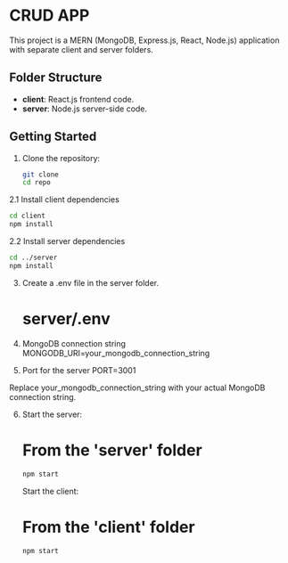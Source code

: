 # CRUD APP

This project is a MERN (MongoDB, Express.js, React, Node.js) application with separate client and server folders.

## Folder Structure

- **client**: React.js frontend code.
- **server**: Node.js server-side code.

## Getting Started

1. Clone the repository:

   ```bash
   git clone 
   cd repo
2.1 Install client dependencies
```bash
cd client
npm install
```
2.2 Install server dependencies
```bash
cd ../server
npm install
```

3. Create a .env file in the server folder.
   # server/.env

4. MongoDB connection string
   MONGODB_URI=your_mongodb_connection_string

5. Port for the server
    PORT=3001

Replace your_mongodb_connection_string with your actual MongoDB connection string.

6. Start the server:
   # From the 'server' folder
   ```bash
   npm start
   ```
   Start the client:
   # From the 'client' folder
   ```bash
   npm start
   ```
